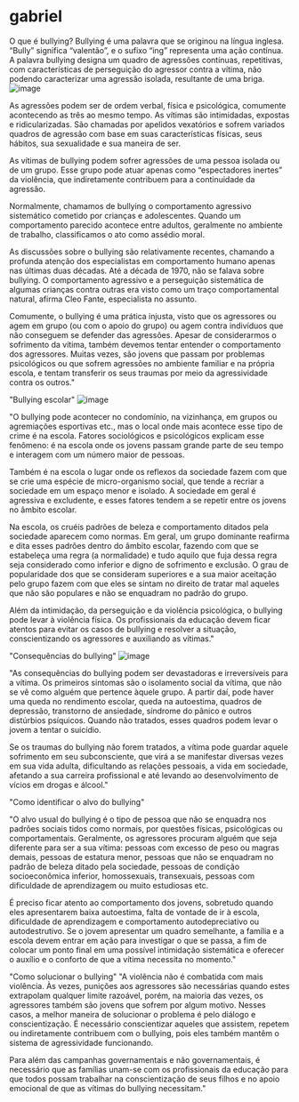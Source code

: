 # gabriel
O que é bullying?
Bullying é uma palavra que se originou na língua inglesa. “Bully” significa “valentão”, e o sufixo “ing” representa uma ação contínua. A palavra bullying designa um quadro de agressões contínuas, repetitivas, com características de perseguição do agressor contra a vítima, não podendo caracterizar uma agressão isolada, resultante de uma briga.
![image](https://github.com/gabrielativo/gabriel/assets/144915364/1f162f82-5c21-40e6-9cd0-468ae54d6aa9)

As agressões podem ser de ordem verbal, física e psicológica, comumente acontecendo as três ao mesmo tempo. As vítimas são intimidadas, expostas e ridicularizadas. São chamadas por apelidos vexatórios e sofrem variados quadros de agressão com base em suas características físicas, seus hábitos, sua sexualidade e sua maneira de ser.

As vítimas de bullying podem sofrer agressões de uma pessoa isolada ou de um grupo. Esse grupo pode atuar apenas como “espectadores inertes” da violência, que indiretamente contribuem para a continuidade da agressão.

Normalmente, chamamos de bullying o comportamento agressivo sistemático cometido por crianças e adolescentes. Quando um comportamento parecido acontece entre adultos, geralmente no ambiente de trabalho, classificamos o ato como assédio moral.

As discussões sobre o bullying são relativamente recentes, chamando a profunda atenção dos especialistas em comportamento humano apenas nas últimas duas décadas. Até a década de 1970, não se falava sobre bullying. O comportamento agressivo e a perseguição sistemática de algumas crianças contra outras era visto como um traço comportamental natural, afirma Cleo Fante, especialista no assunto.

Comumente, o bullying é uma prática injusta, visto que os agressores ou agem em grupo (ou com o apoio do grupo) ou agem contra indivíduos que não conseguem se defender das agressões. Apesar de considerarmos o sofrimento da vítima, também devemos tentar entender o comportamento dos agressores. Muitas vezes, são jovens que passam por problemas psicológicos ou que sofrem agressões no ambiente familiar e na própria escola, e tentam transferir os seus traumas por meio da agressividade contra os outros."

"Bullying escolar"
![image](https://github.com/gabrielativo/gabriel/assets/144915364/d112069a-6944-4980-94a8-0d25262d2b43)

"O bullying pode acontecer no condomínio, na vizinhança, em grupos ou agremiações esportivas etc., mas o local onde mais acontece esse tipo de crime é na escola. Fatores sociológicos e psicológicos explicam esse fenômeno: é na escola onde os jovens passam grande parte de seu tempo e interagem com um número maior de pessoas.

Também é na escola o lugar onde os reflexos da sociedade fazem com que se crie uma espécie de micro-organismo social, que tende a recriar a sociedade em um espaço menor e isolado. A sociedade em geral é agressiva e excludente, e esses fatores tendem a se repetir entre os jovens no âmbito escolar.

Na escola, os cruéis padrões de beleza e comportamento ditados pela sociedade aparecem como normas. Em geral, um grupo dominante reafirma e dita esses padrões dentro do âmbito escolar, fazendo com que se estabeleça uma regra (a normalidade) e tudo aquilo que fuja dessa regra seja considerado como inferior e digno de sofrimento e exclusão. O grau de popularidade dos que se consideram superiores e a sua maior aceitação pelo grupo fazem com que eles se sintam no direito de tratar mal aqueles que não são populares e não se enquadram no padrão do grupo.

Além da intimidação, da perseguição e da violência psicológica, o bullying pode levar à violência física. Os profissionais da educação devem ficar atentos para evitar os casos de bullying e resolver a situação, conscientizando os agressores e auxiliando as vítimas."

"Consequências do bullying"
![image](https://github.com/gabrielativo/gabriel/assets/144915364/12d20264-5ceb-4f54-945a-59bac9c653b8)

"As consequências do bullying podem ser devastadoras e irreversíveis para a vítima. Os primeiros sintomas são o isolamento social da vítima, que não se vê como alguém que pertence àquele grupo. A partir daí, pode haver uma queda no rendimento escolar, queda na autoestima, quadros de depressão, transtorno de ansiedade, síndrome do pânico e outros distúrbios psíquicos. Quando não tratados, esses quadros podem levar o jovem a tentar o suicídio.

Se os traumas do bullying não forem tratados, a vítima pode guardar aquele sofrimento em seu subconsciente, que virá a se manifestar diversas vezes em sua vida adulta, dificultando as relações pessoais, a vida em sociedade, afetando a sua carreira profissional e até levando ao desenvolvimento de vícios em drogas e álcool."

"Como identificar o alvo do bullying"

"O alvo usual do bullying é o tipo de pessoa que não se enquadra nos padrões sociais tidos como normais, por questões físicas, psicológicas ou comportamentais. Geralmente, os agressores procuram alguém que seja diferente para ser a sua vítima: pessoas com excesso de peso ou magras demais, pessoas de estatura menor, pessoas que não se enquadram no padrão de beleza ditado pela sociedade, pessoas de condição socioeconômica inferior, homossexuais, transexuais, pessoas com dificuldade de aprendizagem ou muito estudiosas etc.

É preciso ficar atento ao comportamento dos jovens, sobretudo quando eles apresentarem baixa autoestima, falta de vontade de ir à escola, dificuldade de aprendizagem e comportamento autodepreciativo ou autodestrutivo. Se o jovem apresentar um quadro semelhante, a família e a escola devem entrar em ação para investigar o que se passa, a fim de colocar um ponto final em uma possível intimidação sistemática e oferecer o auxílio e o conforto de que a vítima necessita no momento."

"Como solucionar o bullying"
"A violência não é combatida com mais violência. Às vezes, punições aos agressores são necessárias quando estes extrapolam qualquer limite razoável, porém, na maioria das vezes, os agressores também são jovens que sofrem por algum motivo. Nesses casos, a melhor maneira de solucionar o problema é pelo diálogo e conscientização. É necessário conscientizar aqueles que assistem, repetem ou indiretamente contribuem com o bullying, pois eles também mantêm o sistema de agressividade funcionando.

Para além das campanhas governamentais e não governamentais, é necessário que as famílias unam-se com os profissionais da educação para que todos possam trabalhar na conscientização de seus filhos e no apoio emocional de que as vítimas do bullying necessitam."
